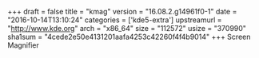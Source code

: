 +++
draft = false
title = "kmag"
version = "16.08.2.g14961f0-1"
date = "2016-10-14T13:10:24"
categories = ['kde5-extra']
upstreamurl = "http://www.kde.org"
arch = "x86_64"
size = "112572"
usize = "370990"
sha1sum = "4cede2e50e4131201aafa4253c42260f4f4b9014"
+++
Screen Magnifier